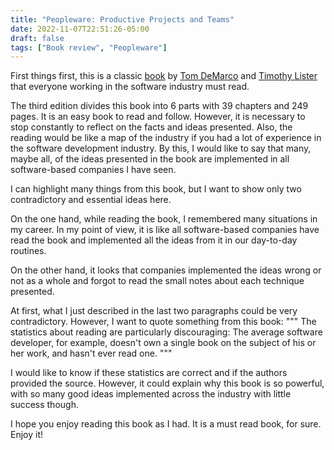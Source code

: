 ```yaml
---
title: "Peopleware: Productive Projects and Teams"
date: 2022-11-07T22:51:26-05:00
draft: false
tags: ["Book review", "Peopleware"]
---
```


First things first, this is a classic [book](https://www.goodreads.com/book/show/67825.Peopleware) by [Tom DeMarco](https://en.wikipedia.org/wiki/Tom_DeMarco) and [Timothy Lister](https://en.wikipedia.org/wiki/Tim_Lister) that everyone working in the software industry must read.

The third edition divides this book into 6 parts with 39 chapters and 249 pages. It is an easy book to read and follow. However, it is necessary to stop constantly to reflect on the facts and ideas presented. Also, the reading would be like a map of the industry if you had a lot of experience in the software development industry. By this, I would like to say that many, maybe all, of the ideas presented in the book are implemented in all software-based companies I have seen.

I can highlight many things from this book, but I want to show only two contradictory and essential ideas here.

On the one hand, while reading the book, I remembered many situations in my career. In my  point of view, it is like all software-based companies have read the book and implemented all the ideas from it in our day-to-day routines. 

On the other hand, it looks that companies implemented the ideas wrong or not as a whole and forgot to read the small notes about each technique presented.

At first, what I just described in the last two paragraphs could be very contradictory. However, I want to quote something from this book:
"""
The statistics about reading are particularly discouraging: The average software developer, for example, doesn't own a single book on the subject of his or her work, and hasn't ever read one.
"""

I would like to know if these statistics are correct and if the authors provided the source. However, it could explain why this book is so powerful, with so many good ideas implemented across the industry with little success though.

I hope you enjoy reading this book as I had. It is a must read book, for sure. Enjoy it!

